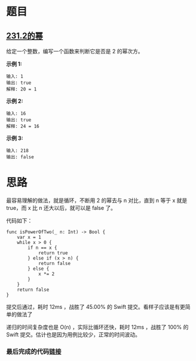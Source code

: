 # 题目

## [231.2的幂](https://leetcode-cn.com/problems/power-of-two/)

给定一个整数，编写一个函数来判断它是否是 2 的幂次方。

**示例 1:**

```
输入: 1
输出: true
解释: 20 = 1
```

**示例 2:**

```
输入: 16
输出: true
解释: 24 = 16
```

**示例 3:**

```
输入: 218
输出: false
```

# 思路

最容易理解的做法，就是循环，不断用 2 的幂去与 n 对比，直到 n 等于 x 就是 true，而 x 比 n 还大以后，就可以是 false 了。

代码如下：

```
func isPowerOfTwo(_ n: Int) -> Bool {
    var x = 1
    while x > 0 {
        if n == x {
            return true
        } else if (x > n) {
            return false
        } else {
            x *= 2
        }
    }
    return false
}
```

提交后通过，耗时 12ms ，战胜了 45.00% 的 Swift 提交。看样子应该是有更简单的做法了

递归的时间复杂度也是 O(n) ，实际比循环还快，耗时 12ms ，战胜了 100% 的 Swift 提交。估计也是因为用例比较少，正常的时间波动。

### 最后完成的代码[链接](https://github.com/pepsikirk/LeetCode/blob/master/Algorithm/231.PowerOfTwo/code.swift)




